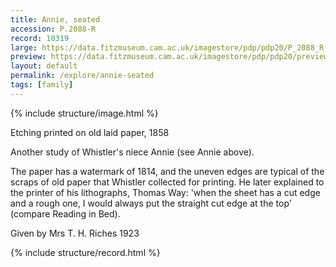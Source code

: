 ```yaml
---
title: Annie, seated
accession: P.2088-R
record: 10319
large: https://data.fitzmuseum.cam.ac.uk/imagestore/pdp/pdp20/P_2088_R.jpg
preview: https://data.fitzmuseum.cam.ac.uk/imagestore/pdp/pdp20/preview_P_2088_R.jpg
layout: default
permalink: /explore/annie-seated
tags: [family]
---
```


{% include structure/image.html %}


Etching printed on old laid paper, 1858

Another study of Whistler's niece Annie (see Annie above).

The paper has a watermark of 1814, and the uneven edges are typical of the scraps of old paper that Whistler collected for printing. He later explained to the printer of his lithographs, Thomas Way: 'when the sheet has a cut edge and a rough one, I would always put the straight cut edge at the top' (compare Reading in Bed).

Given by Mrs T. H. Riches 1923

{% include structure/record.html %}
